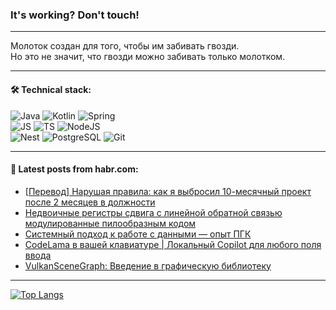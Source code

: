 ### It's working? Don't touch!

---
Молоток создан для того, чтобы им забивать гвозди. <br>
Но это не значит, что гвозди можно забивать только молотком.

---

#### 🛠️ Technical stack:

![Java](https://img.shields.io/badge/Java-informational?logo=Oracle&style=flat&logoColor=white&color=FF4500)
![Kotlin](https://img.shields.io/badge/Kotlin-informational?logo=Kotlin&style=flat&logoColor=white&color=774D97)
![Spring](https://img.shields.io/badge/SpringBoot-informational?logo=SpringBoot&style=flat&logoColor=white&color=6DB33F) <br>
![JS](https://img.shields.io/badge/JS-informational?logo=javaScript&style=flat&logoColor=black&color=F7Df1E)
![TS](https://img.shields.io/badge/TypeScript-informational?logo=typeScript&style=flat&logoColor=black&color=0667A8)
![NodeJS](https://img.shields.io/badge/NodeJS-informational?logo=node.js&style=flat&logoColor=white&color=70A760) <br>
![Nest](https://img.shields.io/badge/NestJS-informational?logo=NestJS&style=flat&logoColor=white&color=E0234E)
![PostgreSQL](https://img.shields.io/badge/PostgreSQL-informational?logo=PostgreSQL&style=flat&logoColor=white&color=DAA520)
![Git](https://img.shields.io/badge/Git-informational?logo=git&style=flat&logoColor=white&color=778899)

___

#### 💬 Latest posts from habr.com:

<!-- BLOG-POST-LIST:START -->
- [[Перевод] Нарушая правила: как я выбросил 10-месячный проект после 2 месяцев в должности](https://habr.com/ru/companies/ruvds/articles/758280/?utm_source=habrahabr&utm_medium=rss&utm_campaign=758280)
- [Недвоичные регистры сдвига с линейной обратной связью модулированные пилообразным кодом](https://habr.com/ru/articles/758608/?utm_source=habrahabr&utm_medium=rss&utm_campaign=758608)
- [Системный подход к работе с данными — опыт ПГК](https://habr.com/ru/companies/pgk/articles/758152/?utm_source=habrahabr&utm_medium=rss&utm_campaign=758152)
- [CodeLama в вашей клавиатуре | Локальный Copilot для любого поля ввода](https://habr.com/ru/articles/757224/?utm_source=habrahabr&utm_medium=rss&utm_campaign=757224)
- [VulkanSceneGraph: Введение в графическую библиотеку](https://habr.com/ru/articles/758560/?utm_source=habrahabr&utm_medium=rss&utm_campaign=758560)
<!-- BLOG-POST-LIST:END -->

---
[![Top Langs](https://github-readme-stats-git-master-advtsetting-gmailcom.vercel.app/api/top-langs/?username=zloylis&langs_count=10&hide_title=false&title_color=e6edf3&size_weight=0.5&count_weight=0.5&layout=compact&hide_border=true&theme=dracula)](https://github.com/zloylis)

<!-- ![GitHub stats](https://github-readme-stats-git-master-advtsetting-gmailcom.vercel.app/api?username=zloylis&show_icons=true&hide_border=true&theme=dracula&hide_title=true&include_all_commits=true&count_private=true&hide=contribs&hide_rank=true) -->
